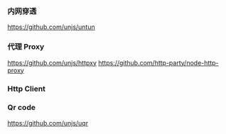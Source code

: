 ### 内网穿透

https://github.com/unjs/untun

### 代理 Proxy

https://github.com/unjs/httpxy
https://github.com/http-party/node-http-proxy

### Http Client


### Qr code
https://github.com/unjs/uqr
